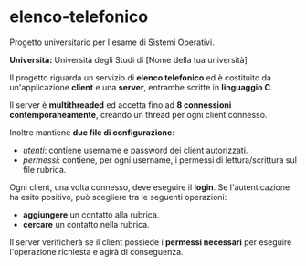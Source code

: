 # elenco-telefonico

Progetto universitario per l'esame di Sistemi Operativi.

**Università:** Università degli Studi di [Nome della tua università]

Il progetto riguarda un servizio di **elenco telefonico** ed è costituito da un'applicazione **client** e una **server**, entrambe scritte in **linguaggio C**.

Il server è **multithreaded** ed accetta fino ad **8 connessioni contemporaneamente**, creando un thread per ogni client connesso.

Inoltre mantiene **due file di configurazione**:
- *utenti*: contiene username e password dei client autorizzati.
- *permessi*: contiene, per ogni username, i permessi di lettura/scrittura sul file rubrica.

Ogni client, una volta connesso, deve eseguire il **login**. Se l'autenticazione ha esito positivo, può scegliere tra le seguenti operazioni:
- **aggiungere** un contatto alla rubrica.
- **cercare** un contatto nella rubrica.

Il server verificherà se il client possiede i **permessi necessari** per eseguire l'operazione richiesta e agirà di conseguenza.

